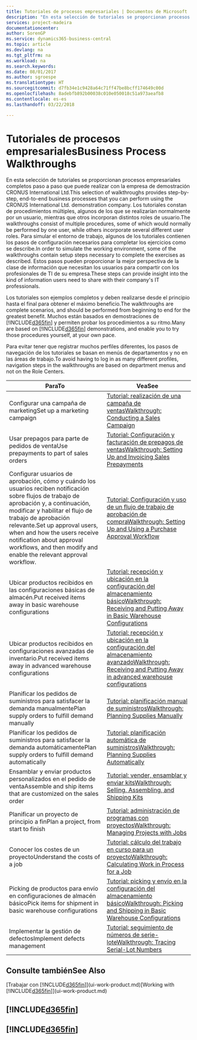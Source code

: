```yaml
---
title: Tutoriales de procesos empresariales | Documentos de Microsoft
description: "En esta selección de tutoriales se proporcionan procesos empresariales completos paso a paso que puede realizar con la empresa de demostración CRONUS International Ltd. Los tutoriales constan de procedimientos múltiples, algunos de los que se realizarían normalmente por un usuario, mientras que otros incorporan distintos roles de usuario. Para simular el entorno de trabajo, algunos de los tutoriales contienen los pasos de configuración necesarios para completar los ejercicios como se describe. Estos pasos pueden proporcionar la mejor perspectiva de la clase de información que necesitan los usuarios para compartir con los profesionales de TI de su empresa."
services: project-madeira
documentationcenter: 
author: SorenGP
ms.service: dynamics365-business-central
ms.topic: article
ms.devlang: na
ms.tgt_pltfrm: na
ms.workload: na
ms.search.keywords: 
ms.date: 08/01/2017
ms.author: sgroespe
ms.translationtype: HT
ms.sourcegitcommit: d7fb34e1c9428a64c71ff47be8bcff174649c00d
ms.openlocfilehash: 8adebfb892b00038c010e050018c51a973aeafb8
ms.contentlocale: es-es
ms.lasthandoff: 03/22/2018

---
```

# <a name="business-process-walkthroughs"></a><span data-ttu-id="9f6ef-106">Tutoriales de procesos empresariales</span><span class="sxs-lookup"><span data-stu-id="9f6ef-106">Business Process Walkthroughs</span></span>
<span data-ttu-id="9f6ef-107">En esta selección de tutoriales se proporcionan procesos empresariales completos paso a paso que puede realizar con la empresa de demostración CRONUS International Ltd.</span><span class="sxs-lookup"><span data-stu-id="9f6ef-107">This selection of walkthroughs provides step-by-step, end-to-end business processes that you can perform using the CRONUS International Ltd. demonstration company.</span></span> <span data-ttu-id="9f6ef-108">Los tutoriales constan de procedimientos múltiples, algunos de los que se realizarían normalmente por un usuario, mientras que otros incorporan distintos roles de usuario.</span><span class="sxs-lookup"><span data-stu-id="9f6ef-108">The walkthroughs consist of multiple procedures, some of which would normally be performed by one user, while others incorporate several different user roles.</span></span> <span data-ttu-id="9f6ef-109">Para simular el entorno de trabajo, algunos de los tutoriales contienen los pasos de configuración necesarios para completar los ejercicios como se describe.</span><span class="sxs-lookup"><span data-stu-id="9f6ef-109">In order to simulate the working environment, some of the walkthroughs contain setup steps necessary to complete the exercises as described.</span></span> <span data-ttu-id="9f6ef-110">Estos pasos pueden proporcionar la mejor perspectiva de la clase de información que necesitan los usuarios para compartir con los profesionales de TI de su empresa.</span><span class="sxs-lookup"><span data-stu-id="9f6ef-110">These steps can provide insight into the kind of information users need to share with their company's IT professionals.</span></span>  

 <span data-ttu-id="9f6ef-111">Los tutoriales son ejemplos completos y deben realizarse desde el principio hasta el final para obtener el máximo beneficio.</span><span class="sxs-lookup"><span data-stu-id="9f6ef-111">The walkthroughs are complete scenarios, and should be performed from beginning to end for the greatest benefit.</span></span> <span data-ttu-id="9f6ef-112">Muchos están basados en demostraciones de [!INCLUDE[d365fin](includes/d365fin_md.md)] y permiten probar los procedimientos a su ritmo.</span><span class="sxs-lookup"><span data-stu-id="9f6ef-112">Many are based on [!INCLUDE[d365fin](includes/d365fin_md.md)] demonstrations, and enable you to try those procedures yourself, at your own pace.</span></span>  

 <span data-ttu-id="9f6ef-113">Para evitar tener que registrar muchos perfiles diferentes, los pasos de navegación de los tutoriales se basan en menús de departamentos y no en las áreas de trabajo.</span><span class="sxs-lookup"><span data-stu-id="9f6ef-113">To avoid having to log in as many different profiles, navigation steps in the walkthroughs are based on department menus and not on the Role Centers.</span></span>  

|<span data-ttu-id="9f6ef-114">Para</span><span class="sxs-lookup"><span data-stu-id="9f6ef-114">To</span></span>|<span data-ttu-id="9f6ef-115">Vea</span><span class="sxs-lookup"><span data-stu-id="9f6ef-115">See</span></span>|  
|--------|---------|  
|<span data-ttu-id="9f6ef-116">Configurar una campaña de marketing</span><span class="sxs-lookup"><span data-stu-id="9f6ef-116">Set up a marketing campaign</span></span>|[<span data-ttu-id="9f6ef-117">Tutorial: realización de una campaña de ventas</span><span class="sxs-lookup"><span data-stu-id="9f6ef-117">Walkthrough: Conducting a Sales Campaign</span></span>](walkthrough-conducting-a-sales-campaign.md)|  
|<span data-ttu-id="9f6ef-118">Usar prepagos para parte de pedidos de venta</span><span class="sxs-lookup"><span data-stu-id="9f6ef-118">Use prepayments to part of sales orders</span></span>|[<span data-ttu-id="9f6ef-119">Tutorial: Configuración y facturación de prepagos de ventas</span><span class="sxs-lookup"><span data-stu-id="9f6ef-119">Walkthrough: Setting Up and Invoicing Sales Prepayments</span></span>](walkthrough-setting-up-and-invoicing-sales-prepayments.md)|  
|<span data-ttu-id="9f6ef-120">Configurar usuarios de aprobación, cómo y cuándo los usuarios reciben notificación sobre flujos de trabajo de aprobación y, a continuación, modificar y habilitar el flujo de trabajo de aprobación relevante.</span><span class="sxs-lookup"><span data-stu-id="9f6ef-120">Set up approval users, when and how the users receive notification about approval workflows, and then modify and enable the relevant approval workflow.</span></span>|[<span data-ttu-id="9f6ef-121">Tutorial: Configuración y uso de un flujo de trabajo de aprobación de compra</span><span class="sxs-lookup"><span data-stu-id="9f6ef-121">Walkthrough: Setting Up and Using a Purchase Approval Workflow</span></span>](walkthrough-setting-up-and-using-a-purchase-approval-workflow.md)|  
|<span data-ttu-id="9f6ef-122">Ubicar productos recibidos en las configuraciones básicas de almacén.</span><span class="sxs-lookup"><span data-stu-id="9f6ef-122">Put received items away in basic warehouse configurations</span></span>|[<span data-ttu-id="9f6ef-123">Tutorial: recepción y ubicación en la configuración del almacenamiento básico</span><span class="sxs-lookup"><span data-stu-id="9f6ef-123">Walkthrough: Receiving and Putting Away in Basic Warehouse Configurations</span></span>](walkthrough-receiving-and-putting-away-in-basic-warehousing.md)|  
|<span data-ttu-id="9f6ef-124">Ubicar productos recibidos en configuraciones avanzadas de inventario.</span><span class="sxs-lookup"><span data-stu-id="9f6ef-124">Put received items away in advanced warehouse configurations</span></span>|[<span data-ttu-id="9f6ef-125">Tutorial: recepción y ubicación en la configuración del almacenamiento avanzado</span><span class="sxs-lookup"><span data-stu-id="9f6ef-125">Walkthrough: Receiving and Putting Away in advanced warehouse configurations</span></span>](walkthrough-receiving-and-putting-away-in-advanced-warehousing.md)|  
|<span data-ttu-id="9f6ef-126">Planificar los pedidos de suministros para satisfacer la demanda manualmente</span><span class="sxs-lookup"><span data-stu-id="9f6ef-126">Plan supply orders to fulfill demand manually</span></span>|[<span data-ttu-id="9f6ef-127">Tutorial: planificación manual de suministros</span><span class="sxs-lookup"><span data-stu-id="9f6ef-127">Walkthrough: Planning Supplies Manually</span></span>](walkthrough-planning-supplies-manually.md)|  
|<span data-ttu-id="9f6ef-128">Planificar los pedidos de suministros para satisfacer la demanda automáticamente</span><span class="sxs-lookup"><span data-stu-id="9f6ef-128">Plan supply orders to fulfill demand automatically</span></span>|[<span data-ttu-id="9f6ef-129">Tutorial: planificación automática de suministros</span><span class="sxs-lookup"><span data-stu-id="9f6ef-129">Walkthrough: Planning Supplies Automatically</span></span>](walkthrough-planning-supplies-automatically.md)|  
|<span data-ttu-id="9f6ef-130">Ensamblar y enviar productos personalizados en el pedido de venta</span><span class="sxs-lookup"><span data-stu-id="9f6ef-130">Assemble and ship items that are customized on the sales order</span></span>|[<span data-ttu-id="9f6ef-131">Tutorial: vender, ensamblar y enviar kits</span><span class="sxs-lookup"><span data-stu-id="9f6ef-131">Walkthrough: Selling, Assembling, and Shipping Kits</span></span>](walkthrough-selling-assembling-and-shipping-kits.md)|  
|<span data-ttu-id="9f6ef-132">Planificar un proyecto de principio a fin</span><span class="sxs-lookup"><span data-stu-id="9f6ef-132">Plan a project, from start to finish</span></span>|[<span data-ttu-id="9f6ef-133">Tutorial: administración de programas con proyectos</span><span class="sxs-lookup"><span data-stu-id="9f6ef-133">Walkthrough: Managing Projects with Jobs</span></span>](walkthrough-managing-projects-with-jobs.md)|  
|<span data-ttu-id="9f6ef-134">Conocer los costes de un proyecto</span><span class="sxs-lookup"><span data-stu-id="9f6ef-134">Understand the costs of a job</span></span>|[<span data-ttu-id="9f6ef-135">Tutorial: cálculo del trabajo en curso para un proyecto</span><span class="sxs-lookup"><span data-stu-id="9f6ef-135">Walkthrough: Calculating Work in Process for a Job</span></span>](walkthrough-calculating-work-in-process-for-a-job.md)|  
|<span data-ttu-id="9f6ef-136">Picking de productos para envío en configuraciones de almacén básico</span><span class="sxs-lookup"><span data-stu-id="9f6ef-136">Pick items for shipment in basic warehouse configurations</span></span>|[<span data-ttu-id="9f6ef-137">Tutorial: picking y envío en la configuración del almacenamiento básico</span><span class="sxs-lookup"><span data-stu-id="9f6ef-137">Walkthrough: Picking and Shipping in Basic Warehouse Configurations</span></span>](walkthrough-picking-and-shipping-in-basic-warehousing.md)|  
|<span data-ttu-id="9f6ef-138">Implementar la gestión de defectos</span><span class="sxs-lookup"><span data-stu-id="9f6ef-138">Implement defects management</span></span>|[<span data-ttu-id="9f6ef-139">Tutorial: seguimiento de números de serie-lote</span><span class="sxs-lookup"><span data-stu-id="9f6ef-139">Walkthrough: Tracing Serial-Lot Numbers</span></span>](walkthrough-tracing-serial-lot-numbers.md)|  

## <a name="see-also"></a><span data-ttu-id="9f6ef-140">Consulte también</span><span class="sxs-lookup"><span data-stu-id="9f6ef-140">See Also</span></span>
<span data-ttu-id="9f6ef-141">[Trabajar con [!INCLUDE[d365fin](includes/d365fin_md.md)]](ui-work-product.md)</span><span class="sxs-lookup"><span data-stu-id="9f6ef-141">[Working with [!INCLUDE[d365fin](includes/d365fin_md.md)]](ui-work-product.md)</span></span>  

## [!INCLUDE[d365fin](includes/free_trial_md.md)]  
## [!INCLUDE[d365fin](includes/training_link_md.md)]

